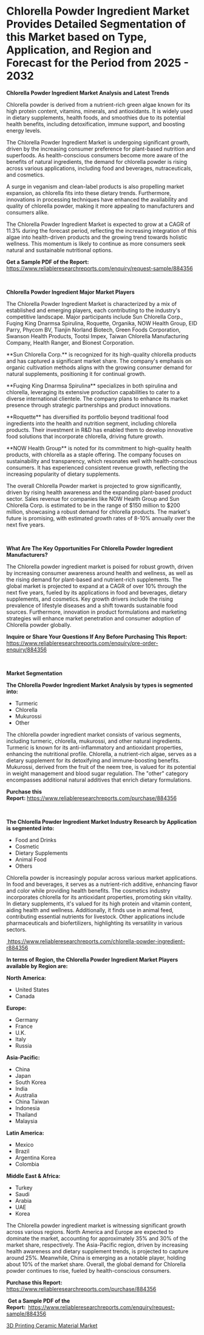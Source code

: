 <p><h1>Chlorella Powder Ingredient Market Provides Detailed Segmentation of this Market based on Type, Application, and Region and Forecast for the Period from 2025 - 2032</h1></p><p><strong>Chlorella Powder Ingredient Market Analysis and Latest Trends</strong></p>
<p><p>Chlorella powder is derived from a nutrient-rich green algae known for its high protein content, vitamins, minerals, and antioxidants. It is widely used in dietary supplements, health foods, and smoothies due to its potential health benefits, including detoxification, immune support, and boosting energy levels. </p><p>The Chlorella Powder Ingredient Market is undergoing significant growth, driven by the increasing consumer preference for plant-based nutrition and superfoods. As health-conscious consumers become more aware of the benefits of natural ingredients, the demand for chlorella powder is rising across various applications, including food and beverages, nutraceuticals, and cosmetics. </p><p>A surge in veganism and clean-label products is also propelling market expansion, as chlorella fits into these dietary trends. Furthermore, innovations in processing techniques have enhanced the availability and quality of chlorella powder, making it more appealing to manufacturers and consumers alike. </p><p>The Chlorella Powder Ingredient Market is expected to grow at a CAGR of 11.3% during the forecast period, reflecting the increasing integration of this algae into health-driven products and the growing trend towards holistic wellness. This momentum is likely to continue as more consumers seek natural and sustainable nutritional options.</p></p>
<p><strong>Get a Sample PDF of the Report:&nbsp;</strong> <a href="https://www.reliableresearchreports.com/enquiry/request-sample/884356?utm_campaign=2263&utm_medium=2&utm_source=Github&utm_content=ia&utm_term=01022025&utm_id=chlorella-powder-ingredient">https://www.reliableresearchreports.com/enquiry/request-sample/884356</a></p>
<p>&nbsp;</p>
<p><strong>Chlorella Powder Ingredient Major Market Players</strong></p>
<p><p>The Chlorella Powder Ingredient Market is characterized by a mix of established and emerging players, each contributing to the industry's competitive landscape. Major participants include Sun Chlorella Corp., Fuqing King Dnarmsa Spirulina, Roquette, Organika, NOW Health Group, EID Parry, Phycom BV, Tianjin Norland Biotech, Green Foods Corporation, Swanson Health Products, Tootsi Impex, Taiwan Chlorella Manufacturing Company, Health Ranger, and Bionest Corporation.</p><p>**Sun Chlorella Corp.** is recognized for its high-quality chlorella products and has captured a significant market share. The company's emphasis on organic cultivation methods aligns with the growing consumer demand for natural supplements, positioning it for continual growth.</p><p>**Fuqing King Dnarmsa Spirulina** specializes in both spirulina and chlorella, leveraging its extensive production capabilities to cater to a diverse international clientele. The company plans to enhance its market presence through strategic partnerships and product innovations.</p><p>**Roquette** has diversified its portfolio beyond traditional food ingredients into the health and nutrition segment, including chlorella products. Their investment in R&D has enabled them to develop innovative food solutions that incorporate chlorella, driving future growth.</p><p>**NOW Health Group** is noted for its commitment to high-quality health products, with chlorella as a staple offering. The company focuses on sustainability and transparency, which resonates well with health-conscious consumers. It has experienced consistent revenue growth, reflecting the increasing popularity of dietary supplements.</p><p>The overall Chlorella Powder market is projected to grow significantly, driven by rising health awareness and the expanding plant-based product sector. Sales revenue for companies like NOW Health Group and Sun Chlorella Corp. is estimated to be in the range of $150 million to $200 million, showcasing a robust demand for chlorella products. The market's future is promising, with estimated growth rates of 8-10% annually over the next five years.</p></p>
<p>&nbsp;</p>
<p><strong>What Are The Key Opportunities For Chlorella Powder Ingredient Manufacturers?</strong></p>
<p><p>The Chlorella powder ingredient market is poised for robust growth, driven by increasing consumer awareness around health and wellness, as well as the rising demand for plant-based and nutrient-rich supplements. The global market is projected to expand at a CAGR of over 10% through the next five years, fueled by its applications in food and beverages, dietary supplements, and cosmetics. Key growth drivers include the rising prevalence of lifestyle diseases and a shift towards sustainable food sources. Furthermore, innovation in product formulations and marketing strategies will enhance market penetration and consumer adoption of Chlorella powder globally.</p></p>
<p><strong>Inquire or Share Your Questions If Any Before Purchasing This Report:</strong> <a href="https://www.reliableresearchreports.com/enquiry/pre-order-enquiry/884356?utm_campaign=2263&utm_medium=2&utm_source=Github&utm_content=ia&utm_term=01022025&utm_id=chlorella-powder-ingredient">https://www.reliableresearchreports.com/enquiry/pre-order-enquiry/884356</a></p>
<p>&nbsp;</p>
<p><strong>Market Segmentation</strong></p>
<p><strong>The Chlorella Powder Ingredient Market Analysis by types is segmented into:</strong></p>
<p><ul><li>Turmeric</li><li>Chlorella</li><li>Mukurossi</li><li>Other</li></ul></p>
<p><p>The chlorella powder ingredient market consists of various segments, including turmeric, chlorella, mukurossi, and other natural ingredients. Turmeric is known for its anti-inflammatory and antioxidant properties, enhancing the nutritional profile. Chlorella, a nutrient-rich algae, serves as a dietary supplement for its detoxifying and immune-boosting benefits. Mukurossi, derived from the fruit of the neem tree, is valued for its potential in weight management and blood sugar regulation. The "other" category encompasses additional natural additives that enrich dietary formulations.</p></p>
<p><strong>Purchase this Report:&nbsp;</strong><a href="https://www.reliableresearchreports.com/purchase/884356?utm_campaign=2263&utm_medium=2&utm_source=Github&utm_content=ia&utm_term=01022025&utm_id=chlorella-powder-ingredient">https://www.reliableresearchreports.com/purchase/884356</a></p>
<p>&nbsp;</p>
<p><strong>The Chlorella Powder Ingredient Market Industry Research by Application is segmented into:</strong></p>
<p><ul><li>Food and Drinks</li><li>Cosmetic</li><li>Dietary Supplements</li><li>Animal Food</li><li>Others</li></ul></p>
<p><p>Chlorella powder is increasingly popular across various market applications. In food and beverages, it serves as a nutrient-rich additive, enhancing flavor and color while providing health benefits. The cosmetics industry incorporates chlorella for its antioxidant properties, promoting skin vitality. In dietary supplements, it's valued for its high protein and vitamin content, aiding health and wellness. Additionally, it finds use in animal feed, contributing essential nutrients for livestock. Other applications include pharmaceuticals and biofertilizers, highlighting its versatility in various sectors.</p></p>
<p><a href="https://www.reliableresearchreports.com/chlorella-powder-ingredient-r884356?utm_campaign=2263&utm_medium=2&utm_source=Github&utm_content=ia&utm_term=01022025&utm_id=chlorella-powder-ingredient">&nbsp;https://www.reliableresearchreports.com/chlorella-powder-ingredient-r884356</a></p>
<p><strong>In terms of Region, the Chlorella Powder Ingredient Market Players available by Region are:</strong></p>
<p>
    <p> <strong> North America: </strong>
        <ul>
            <li>United States</li>
            <li>Canada</li>
        </ul>
        </p> 
    <p> <strong> Europe: </strong>
        <ul>
            <li>Germany</li>
            <li>France</li>
            <li>U.K.</li>
            <li>Italy</li>
            <li>Russia</li>
        </ul>
        </p> 
    <p> <strong> Asia-Pacific: </strong>
        <ul>
            <li>China</li>
            <li>Japan</li>
            <li>South Korea</li>
            <li>India</li>
            <li>Australia</li>
            <li>China Taiwan</li>
            <li>Indonesia</li>
            <li>Thailand</li>
            <li>Malaysia</li>
        </ul>
        </p> 
    <p> <strong> Latin America: </strong>
        <ul>
            <li>Mexico</li>
            <li>Brazil</li>
            <li>Argentina Korea</li>
            <li>Colombia</li>
        </ul>
        </p> 
    <p> <strong> Middle East & Africa: </strong>
        <ul>
            <li>Turkey</li>
            <li>Saudi</li>
            <li>Arabia</li>
            <li>UAE</li>
            <li>Korea</li>
        </ul>
    </p>
    </p>
<p><p>The Chlorella powder ingredient market is witnessing significant growth across various regions. North America and Europe are expected to dominate the market, accounting for approximately 35% and 30% of the market share, respectively. The Asia-Pacific region, driven by increasing health awareness and dietary supplement trends, is projected to capture around 25%. Meanwhile, China is emerging as a notable player, holding about 10% of the market share. Overall, the global demand for Chlorella powder continues to rise, fueled by health-conscious consumers.</p></p>
<p><strong>Purchase this Report: </strong><a href="https://www.reliableresearchreports.com/purchase/884356?utm_campaign=2263&utm_medium=2&utm_source=Github&utm_content=ia&utm_term=01022025&utm_id=chlorella-powder-ingredient">https://www.reliableresearchreports.com/purchase/884356</a></p>
<p>&nbsp;<strong>Get a Sample PDF of the Report:&nbsp;&nbsp;</strong><a href="https://www.reliableresearchreports.com/enquiry/request-sample/884356?utm_campaign=2263&utm_medium=2&utm_source=Github&utm_content=ia&utm_term=01022025&utm_id=chlorella-powder-ingredient">https://www.reliableresearchreports.com/enquiry/request-sample/884356</a></p>
<p><strong></strong></p>
<p><p><a href="https://github.com/stillsfloria19981/Market-Research-Report-List-1/blob/main/3d-printing-ceramic-material-market.md?utm_campaign=2263&utm_medium=2&utm_source=Github&utm_content=ia&utm_term=01022025&utm_id=chlorella-powder-ingredient">3D Printing Ceramic Material Market</a></p></p>